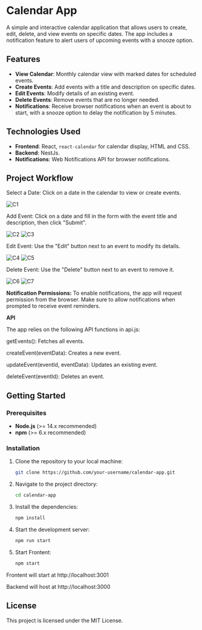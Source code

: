 # Calendar App

A simple and interactive calendar application that allows users to create, edit, delete, and view events on specific dates. The app includes a notification feature to alert users of upcoming events with a snooze option.

## Features

- **View Calendar**: Monthly calendar view with marked dates for scheduled events.
- **Create Events**: Add events with a title and description on specific dates.
- **Edit Events**: Modify details of an existing event.
- **Delete Events**: Remove events that are no longer needed.
- **Notifications**: Receive browser notifications when an event is about to start, with a snooze option to delay the notification by 5 minutes.

## Technologies Used

- **Frontend**: React, `react-calendar` for calendar display, HTML and CSS.
- **Backend**: NestJs.
- **Notifications**: Web Notifications API for browser notifications.

## Project Workflow

Select a Date: Click on a date in the calendar to view or create events.

![C1](https://github.com/user-attachments/assets/814e2025-2f0f-4261-bc85-6d1b548e6da5)

Add Event: Click on a date and fill in the form with the event title and description, then click "Submit".

![C2](https://github.com/user-attachments/assets/ba91b584-499e-4986-841d-3c0337f040d2)
![C3](https://github.com/user-attachments/assets/1adb60df-e829-4e04-b7f7-c9a00df34dcc)

Edit Event: Use the "Edit" button next to an event to modify its details.

![C4](https://github.com/user-attachments/assets/4a23213b-f8f1-43ec-a8d2-5fb9a09dc688)
![C5](https://github.com/user-attachments/assets/abeea14f-d548-4191-87c4-c74c2dccbd0c)

Delete Event: Use the "Delete" button next to an event to remove it.

![C6](https://github.com/user-attachments/assets/05f2b21a-24f3-409c-88ff-4d72434d515c)
![C7](https://github.com/user-attachments/assets/2eadce85-2a1e-4ad0-8c65-c41eee891047)


**Notification Permissions:**
To enable notifications, the app will request permission from the browser. Make sure to allow notifications when prompted to receive event reminders.

**API**

The app relies on the following API functions in api.js:

getEvents(): Fetches all events.

createEvent(eventData): Creates a new event.

updateEvent(eventId, eventData): Updates an existing event.

deleteEvent(eventId): Deletes an event.


## Getting Started

### Prerequisites

- **Node.js** (>= 14.x recommended)
- **npm** (>= 6.x recommended)

### Installation

1. Clone the repository to your local machine:

   ```bash
   git clone https://github.com/your-username/calendar-app.git

2. Navigate to the project directory:

   ```bash
   cd calendar-app

3. Install the dependencies:

   ```bash
   npm install

4. Start the development server:

   ```bash
   npm run start

5. Start Frontent:
   ```bash
   npm start

Frontent will start at http://localhost:3001

Backend will host at http://localhost:3000 

## License

This project is licensed under the MIT License.
